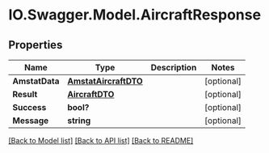 # IO.Swagger.Model.AircraftResponse
## Properties

Name | Type | Description | Notes
------------ | ------------- | ------------- | -------------
**AmstatData** | [**AmstatAircraftDTO**](AmstatAircraftDTO.md) |  | [optional] 
**Result** | [**AircraftDTO**](AircraftDTO.md) |  | [optional] 
**Success** | **bool?** |  | [optional] 
**Message** | **string** |  | [optional] 

[[Back to Model list]](../README.md#documentation-for-models) [[Back to API list]](../README.md#documentation-for-api-endpoints) [[Back to README]](../README.md)

